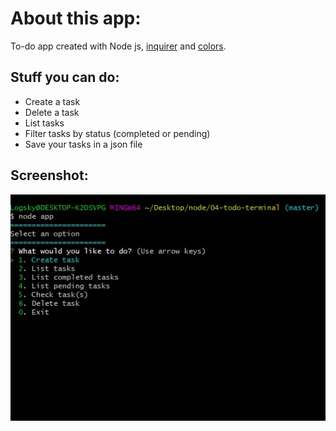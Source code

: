 # About this app:
To-do app created with Node js, [inquirer](https://www.npmjs.com/package/inquirer) and [colors](https://www.npmjs.com/package/colors).

## Stuff you can do:

- Create a task
- Delete a task
- List tasks
- Filter tasks by status (completed or pending)
- Save your tasks in a json file

## Screenshot:

![screenshot of a todo app in the terminal](./todo-terminal.jpg)